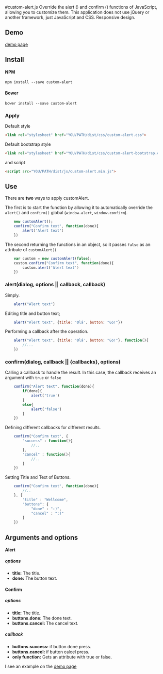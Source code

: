 #custom-alert.js
Override the alert () and confirm () functions of JavaScript, allowing you to customize them. This application does not use jQuery or another framework, just JavaScript and CSS. Responsive design.

## Demo
[demo page](https://philippeassis.github.io/custom-alert)

## Install
#### NPM
```
npm install --save custom-alert
```

#### Bower
```
bower install --save custom-alert
```

### Apply

Default style
```html
<link rel="stylesheet" href="YOU/PATH/dist/css/custom-alert.css">
```

Default bootstrap style
```html
<link rel="stylesheet" href="YOU/PATH/dist/css/custom-alert-bootstrap.css"> 
```

and script
```html
<script src="YOU/PATH/dist/js/custom-alert.min.js">
```

## Use

There are **two** ways to apply customAlert.

The first is to start the function by allowing it to automatically override the `alert()` and `confirm()` global (`window.alert`, `window.confirm`).
```javascript
    new customAlert();
    confirm("Confirm text", function(done){
        alert('Alert text')
    })
```

The second returning the functions in an object, so it passes `false` as an attribute of `customAlert()`
```javascript
    var custom = new customAlert(false);
    custom.confirm("Confirm text", function(done){
        custom.alert('Alert text')
    })
```
### alert(dialog, options || callback, callback)
Simply.
```javascript
    alert("Alert text")
```

Editing title and button text;
```javascript
    alert("Alert text", {title: 'Olá', button: "Go!"})
```

Performing a callback after the operation.
```javascript
    alert("Alert text", {title: 'Olá', button: "Go!"}, function(){
        //...
    })
```
### confirm(dialog, callback || {callbacks}, options)
Calling a callback to handle the result. In this case, the callback receives an argument with `true` or `false`
```javascript
    confirm("Alert text", function(done){
        if(done){
            alert('true')
        }
        else{
            alert('false')
        }
    })
```
Defining different callbacks for different results.
```javascript
    confirm("Comfirm text", {
        "success" : function(){
            //..
        },
        "cancel" : function(){
            //..
        }
    })
```
Setting Title and Text of Buttons.
```javascript
    confirm("Comfirm text", function(done){
        //..
    }, { 
        "title" : "Wellcome",
        "buttons": {
            "done" : ":)",
            "cancel" : ":("
        }
    })
```

## Arguments and options

#### Alert
##### options
 - **title:**  The title.
 - **done:**  The button text.

#### Confirm
##### options
 - **title:**  The title.
 - **buttons.done:**  The done text.
 - **buttons.cancel:**  The cancel text.

##### callback
 - **buttons.success:**  if button done press.
 - **buttons.cancel:**  if button calcel press.
 - **only function:**  Gets an attribute with true or false.

I see an example on the [demo page](https://philippeassis.github.io/custom-alert)